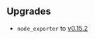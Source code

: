 ## Upgrades

* `node_exporter` to [v0.15.2](https://github.com/prometheus/node_exporter/releases/tag/v0.15.2)
